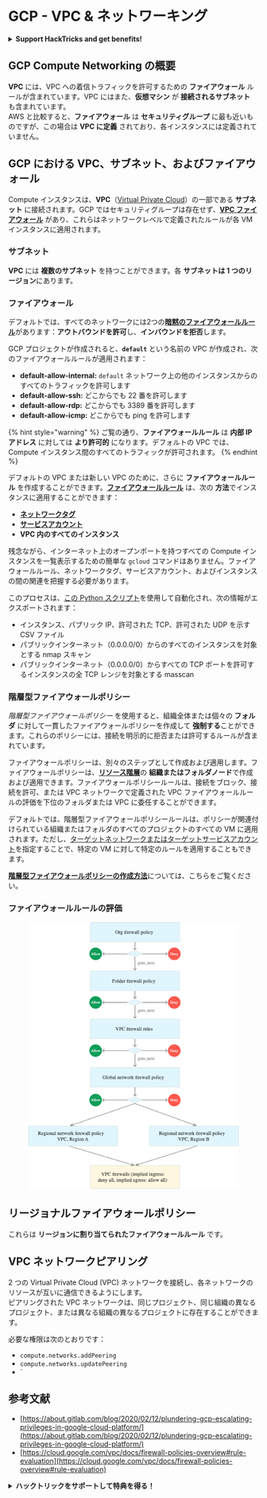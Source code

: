 # GCP - VPC & ネットワーキング

<details>

<summary><strong>Support HackTricks and get benefits!</strong></summary>

* もし **HackTricks で会社を宣伝したい**場合や、**PEASS の最新バージョンを入手したい**場合、または HackTricks を PDF でダウンロードしたい場合は、[**SUBSCRIPTION PLANS**](https://github.com/sponsors/carlospolop) をチェックしてください！
* [**公式の PEASS & HackTricks スワッグ**](https://peass.creator-spring.com) を手に入れましょう
* [**The PEASS Family**](https://opensea.io/collection/the-peass-family) を見つけて、独占的な [**NFT**](https://opensea.io/collection/the-peass-family) のコレクションを見つけましょう
* 💬 [**Discord グループ**](https://discord.gg/hRep4RUj7f) または [**telegram グループ**](https://t.me/peass) に参加するか、**Twitter** 🐦 [**@carlospolopm**](https://twitter.com/carlospolopm) をフォローしましょう。
* **HackTricks** と **HackTricks Cloud** の GitHub リポジトリに **PR を提出**して、自分のハッキングテクニックを共有しましょう。

</details>

## **GCP Compute Networking の概要**

**VPC** には、VPC への着信トラフィックを許可するための **ファイアウォール** ルールが含まれています。VPC にはまた、**仮想マシン** が **接続されるサブネット** も含まれています。\
AWS と比較すると、**ファイアウォール** は **セキュリティグループ** に最も近いものですが、この場合は **VPC に定義** されており、各インスタンスには定義されていません。

## **GCP における VPC、サブネット、およびファイアウォール**

Compute インスタンスは、**VPC**（[Virtual Private Cloud](https://cloud.google.com/vpc/docs/vpc)）の一部である **サブネット** に接続されます。GCP ではセキュリティグループは存在せず、[**VPC ファイアウォール**](https://cloud.google.com/vpc/docs/firewalls) があり、これらはネットワークレベルで定義されたルールが各 VM インスタンスに適用されます。

### サブネット

**VPC** には **複数のサブネット** を持つことができます。各 **サブネットは 1 つのリージョン**にあります。

### ファイアウォール

デフォルトでは、すべてのネットワークには2つの[**暗黙のファイアウォールルール**](https://cloud.google.com/vpc/docs/firewalls#default\_firewall\_rules)があります：**アウトバウンドを許可**し、**インバウンドを拒否**します。

GCP プロジェクトが作成されると、**`default`** という名前の VPC が作成され、次のファイアウォールルールが適用されます：

* **default-allow-internal:** `default` ネットワーク上の他のインスタンスからのすべてのトラフィックを許可します
* **default-allow-ssh:** どこからでも 22 番を許可します
* **default-allow-rdp:** どこからでも 3389 番を許可します
* **default-allow-icmp:** どこからでも ping を許可します

{% hint style="warning" %}
ご覧の通り、**ファイアウォールルール** は **内部 IP アドレス** に対しては **より許可的** になります。デフォルトの VPC では、Compute インスタンス間のすべてのトラフィックが許可されます。
{% endhint %}

デフォルトの VPC または新しい VPC のために、さらに **ファイアウォールルール** を作成することができます。[**ファイアウォールルール**](https://cloud.google.com/vpc/docs/firewalls) は、次の **方法**でインスタンスに適用することができます：

* [**ネットワークタグ**](https://cloud.google.com/vpc/docs/add-remove-network-tags)
* [**サービスアカウント**](https://cloud.google.com/vpc/docs/firewalls#serviceaccounts)
* **VPC 内のすべてのインスタンス**

残念ながら、インターネット上のオープンポートを持つすべての Compute インスタンスを一覧表示するための簡単な `gcloud` コマンドはありません。ファイアウォールルール、ネットワークタグ、サービスアカウント、およびインスタンスの間の関連を把握する必要があります。

このプロセスは、[この Python スクリプト](https://gitlab.com/gitlab-com/gl-security/gl-redteam/gcp\_firewall\_enum)を使用して自動化され、次の情報がエクスポートされます：

* インスタンス、パブリック IP、許可された TCP、許可された UDP を示す CSV ファイル
* パブリックインターネット（0.0.0.0/0）からのすべてのインスタンスを対象とする nmap スキャン
* パブリックインターネット（0.0.0.0/0）からすべての TCP ポートを許可するインスタンスの全 TCP レンジを対象とする masscan

### 階層型ファイアウォールポリシー <a href="#hierarchical-firewall-policies" id="hierarchical-firewall-policies"></a>

_階層型ファイアウォールポリシー_ を使用すると、組織全体または個々の **フォルダ** に対して一貫したファイアウォールポリシーを作成して **強制する**ことができます。これらのポリシーには、接続を明示的に拒否または許可するルールが含まれています。

ファイアウォールポリシーは、別々のステップとして作成および適用します。ファイアウォールポリシーは、[**リソース階層**](https://cloud.google.com/resource-manager/docs/cloud-platform-resource-hierarchy)の **組織またはフォルダノード**で作成および適用できます。ファイアウォールポリシールールは、接続をブロック、接続を許可、または VPC ネットワークで定義された VPC ファイアウォールルールの評価を下位のフォルダまたは VPC に委任することができます。

デフォルトでは、階層型ファイアウォールポリシールールは、ポリシーが関連付けられている組織またはフォルダのすべてのプロジェクトのすべての VM に適用されます。ただし、[ターゲットネットワークまたはターゲットサービスアカウント](https://cloud.google.com/vpc/docs/firewall-policies#targets)を指定することで、特定の VM に対して特定のルールを適用することもできます。

[**階層型ファイアウォールポリシーの作成方法**](https://cloud.google.com/vpc/docs/using-firewall-policies#gcloud)については、こちらをご覧ください。

### ファイアウォールルールの評価

<figure><img src="../../../../.gitbook/assets/image (4) (5).png" alt=""><figcaption></figcaption></figure>

## リージョナルファイアウォールポリシー

これらは **リージョンに割り当てられたファイアウォールルール** です。

## VPC ネットワークピアリング

2 つの Virtual Private Cloud (VPC) ネットワークを接続し、各ネットワークのリソースが互いに通信できるようにします。\
ピアリングされた VPC ネットワークは、同じプロジェクト、同じ組織の異なるプロジェクト、または異なる組織の異なるプロジェクトに存在することができます。

必要な権限は次のとおりです：

* `compute.networks.addPeering`
* `compute.networks.updatePeering`
* `
## 参考文献

* [https://about.gitlab.com/blog/2020/02/12/plundering-gcp-escalating-privileges-in-google-cloud-platform/](https://about.gitlab.com/blog/2020/02/12/plundering-gcp-escalating-privileges-in-google-cloud-platform/)
* [https://cloud.google.com/vpc/docs/firewall-policies-overview#rule-evaluation](https://cloud.google.com/vpc/docs/firewall-policies-overview#rule-evaluation)

<details>

<summary><strong>ハックトリックをサポートして特典を得る！</strong></summary>

* **会社をハックトリックで宣伝したい**場合や、**最新バージョンのPEASSを入手したい**場合は、[**サブスクリプションプラン**](https://github.com/sponsors/carlospolop)をチェックしてください！
* [**公式PEASS＆HackTricksグッズ**](https://peass.creator-spring.com)を手に入れる
* [**The PEASS Family**](https://opensea.io/collection/the-peass-family)を見つけて、独占的な[**NFT**](https://opensea.io/collection/the-peass-family)を手に入れる
* 💬 [**Discordグループ**](https://discord.gg/hRep4RUj7f)または[**Telegramグループ**](https://t.me/peass)に参加するか、**Twitter**で私をフォローする🐦 [**@carlospolopm**](https://twitter.com/carlospolopm)
* **ハッキングのトリックを共有するには、**[**HackTricks**](https://github.com/carlospolop/hacktricks)と[**HackTricks Cloud**](https://github.com/carlospolop/hacktricks-cloud)のGitHubリポジトリにPRを提出してください。

</details>
